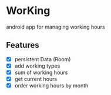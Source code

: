 # WorKing
android app for managing working hours

## Features
- [X] persistent Data (Room)
- [X] add working types
- [x] sum of working hours
- [x] get current hours
- [x] order working hours by month

